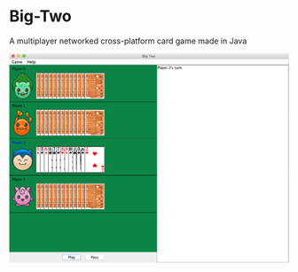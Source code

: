 # Big-Two
A multiplayer networked cross-platform card game made in Java

<img src="screenshot.png">
